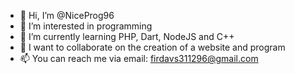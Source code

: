 - 👋 Hi, I’m @NiceProg96
- 👀 I’m interested in programming
- 🌱 I’m currently learning PHP, Dart, NodeJS and C++
- 💞️ I want to collaborate on the creation of a website and program
- 📫 You can reach me via email: firdavs311296@gmail.com

<!---
NiceProg96/NiceProg96 is a ✨ special ✨ repository because its `README.md` (this file) appears on your GitHub profile.
You can click the Preview link to take a look at your changes.
--->
